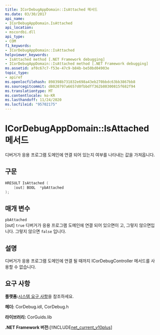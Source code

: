 ```yaml
---
title: ICorDebugAppDomain::IsAttached 메서드
ms.date: 03/30/2017
api_name:
- ICorDebugAppDomain.IsAttached
api_location:
- mscordbi.dll
api_type:
- COM
f1_keywords:
- ICorDebugAppDomain::IsAttached
helpviewer_keywords:
- IsAttached method [.NET Framework debugging]
- ICorDebugAppDomain::IsAttached method [.NET Framework debugging]
ms.assetid: af0c67c7-f53e-47c9-b84b-be50bd04903e
topic_type:
- apiref
ms.openlocfilehash: 898398b731832e698a43eb270bbdc63bb3867bb8
ms.sourcegitcommit: d8020797a6657d0fbbdff362b80300815f682f94
ms.translationtype: MT
ms.contentlocale: ko-KR
ms.lasthandoff: 11/24/2020
ms.locfileid: "95702175"
---
```

# <a name="icordebugappdomainisattached-method"></a>ICorDebugAppDomain::IsAttached 메서드

디버거가 응용 프로그램 도메인에 연결 되어 있는지 여부를 나타내는 값을 가져옵니다.  
  
## <a name="syntax"></a>구문  
  
```cpp  
HRESULT IsAttached (  
    [out] BOOL  *pbAttached  
);  
```  
  
## <a name="parameters"></a>매개 변수  

 `pbAttached`  
 [out] `true` 디버거가 응용 프로그램 도메인에 연결 되어 있으면이 고, 그렇지 않으면입니다. 그렇지 않으면 `false` 입니다.  
  
## <a name="remarks"></a>설명  

 디버거가 응용 프로그램 도메인에 연결 될 때까지 ICorDebugController 메서드를 사용할 수 없습니다.  
  
## <a name="requirements"></a>요구 사항  

 **플랫폼:**[시스템 요구 사항](../../get-started/system-requirements.md)을 참조하세요.  
  
 **헤더:** CorDebug.idl, CorDebug.h  
  
 **라이브러리:** CorGuids.lib  
  
 **.NET Framework 버전:**[!INCLUDE[net_current_v10plus](../../../../includes/net-current-v10plus-md.md)]
